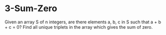 # 3-Sum-Zero
Given an array S of n integers, are there elements a, b, c in S such that a + b + c = 0? Find all unique triplets in the array which gives the sum of zero.
